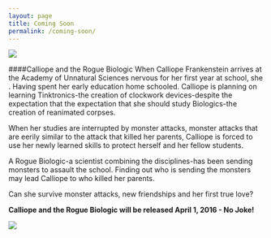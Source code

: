 ```yaml
---
layout: page
title: Coming Soon
permalink: /coming-soon/
---
```


<a href = "http://bit.ly/CaATRB">
<img src = "https://dl.dropboxusercontent.com/u/45369/Calliope-1-mock.jpg" link = "http://www.amazon.com/Three-Fs-Using-overcome-failure-ebook/dp/B00L9MCJHK/ref=asap_bc?ie=UTF8">
</a>

####Calliope and the Rogue Biologic
When Calliope Frankenstein arrives at the Academy of Unnatural Sciences nervous for her first year at school, she . Having spent her early education home schooled. Calliope is planning on learning Tinktronics-the creation of clockwork devices-despite the expectation that the expectation that she should study Biologics-the creation of reanimated corpses. 

When her studies are interrupted by monster attacks, monster attacks that are eerily similar to the attack that killed her parents, Calliope is forced to use her newly learned skills to protect herself and her fellow students.

A Rogue Biologic-a scientist combining the disciplines-has been sending monsters to assault the school. Finding out who is sending the monsters may lead Calliope to who killed her parents.

Can she survive monster attacks, new friendships and her first true love?


**Calliope and the Rogue Biologic will be released April 1, 2016 - No Joke!**

<a href = "http://bit.ly/CaATRB">
<img src = "https://dl.dropboxusercontent.com/u/45369/amazon_preorder_button.gif" link = "">
</a>







